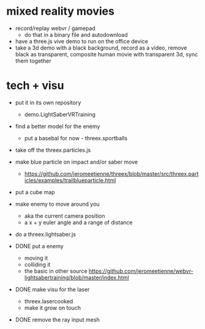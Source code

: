 # mixed reality movies
- record/replay webvr / gamepad
  - do that in a binary file and autodownload
- have a three.js vive demo to run on the office device
- take a 3d demo with a black background, record as a video, remove black as 
  transparent, composite human movie with transparent 3d, sync them together

# tech + visu
- put it in its own repository
  - demo.LightSaberVRTraining
- find a better model for the enemy
  - put a basebal for now - threex.sportballs
- take off the threex.particles.js
- make blue particle on impact and/or saber move
  - https://github.com/jeromeetienne/threex/blob/master/src/threex.particles/examples/trailblueparticle.html
- put a cube map
- make enemy to move around you
  - aka the current camera position
  - a x + y euler angle and a range of distance


- do a threex.lightsaber.js

- DONE put a enemy
  - moving it
  - colliding it
  - the basic in other source https://github.com/jeromeetienne/webvr-lightsabertraining/blob/master/index.html
- DONE make visu for the laser
  - threex.lasercooked
  - make it grow on touch
- DONE remove the ray input mesh

